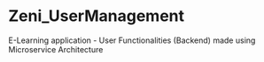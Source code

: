 # Zeni_UserManagement
E-Learning application - User Functionalities (Backend) made using Microservice Architecture 
